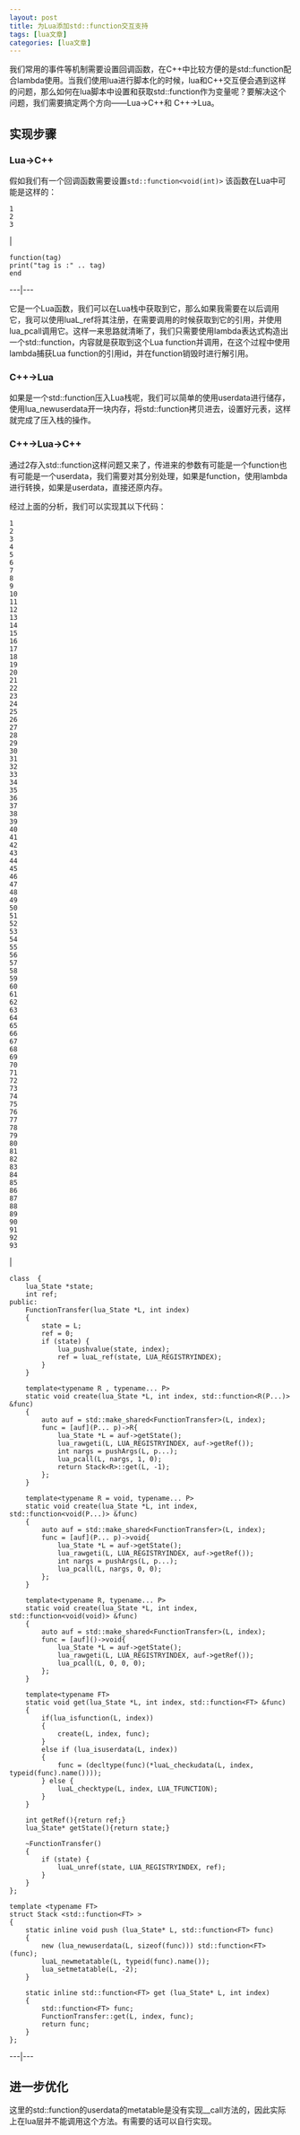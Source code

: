 ```yaml
---
layout: post
title: 为Lua添加std::function交互支持 
tags: [lua文章]
categories: [lua文章]
---
```

我们常用的事件等机制需要设置回调函数，在C++中比较方便的是std::function配合lambda使用。当我们使用lua进行脚本化的时候，lua和C++交互便会遇到这样的问题，那么如何在lua脚本中设置和获取std::function作为变量呢？要解决这个问题，我们需要搞定两个方向——Lua->C++和
C++->Lua。

## 实现步骤

### Lua->C++

假如我们有一个回调函数需要设置`std::function<void(int)>` 该函数在Lua中可能是这样的：  

    
    
    1  
    2  
    3  
    

|

    
    
    function(tag)  
    print("tag is :" .. tag)  
    end  
      
  
---|---  
  
它是一个Lua函数，我们可以在Lua栈中获取到它，那么如果我需要在以后调用它，我可以使用luaL_ref将其注册，在需要调用的时候获取到它的引用，并使用lua_pcall调用它。这样一来思路就清晰了，我们只需要使用lambda表达式构造出一个std::function，内容就是获取到这个Lua
function并调用，在这个过程中使用lambda捕获Lua function的引用id，并在function销毁时进行解引用。

### C++->Lua

如果是一个std::function压入Lua栈呢，我们可以简单的使用userdata进行储存，使用lua_newuserdata开一块内存，将std::function拷贝进去，设置好元表，这样就完成了压入栈的操作。

### C++->Lua->C++

通过2存入std::function这样问题又来了，传进来的参数有可能是一个function也有可能是一个userdata，我们需要对其分别处理，如果是function，使用lambda进行转换，如果是userdata，直接还原内存。

经过上面的分析，我们可以实现其以下代码：  

    
    
    1  
    2  
    3  
    4  
    5  
    6  
    7  
    8  
    9  
    10  
    11  
    12  
    13  
    14  
    15  
    16  
    17  
    18  
    19  
    20  
    21  
    22  
    23  
    24  
    25  
    26  
    27  
    28  
    29  
    30  
    31  
    32  
    33  
    34  
    35  
    36  
    37  
    38  
    39  
    40  
    41  
    42  
    43  
    44  
    45  
    46  
    47  
    48  
    49  
    50  
    51  
    52  
    53  
    54  
    55  
    56  
    57  
    58  
    59  
    60  
    61  
    62  
    63  
    64  
    65  
    66  
    67  
    68  
    69  
    70  
    71  
    72  
    73  
    74  
    75  
    76  
    77  
    78  
    79  
    80  
    81  
    82  
    83  
    84  
    85  
    86  
    87  
    88  
    89  
    90  
    91  
    92  
    93  
    

|

    
    
    class  {  
        lua_State *state;  
        int ref;  
    public:  
        FunctionTransfer(lua_State *L, int index)  
        {  
            state = L;  
            ref = 0;  
            if (state) {  
                lua_pushvalue(state, index);  
                ref = luaL_ref(state, LUA_REGISTRYINDEX);  
            }  
        }  
      
        template<typename R , typename... P>  
        static void create(lua_State *L, int index, std::function<R(P...)> &func)  
        {  
            auto auf = std::make_shared<FunctionTransfer>(L, index);  
            func = [auf](P... p)->R{  
                lua_State *L = auf->getState();  
                lua_rawgeti(L, LUA_REGISTRYINDEX, auf->getRef());  
                int nargs = pushArgs(L, p...);  
                lua_pcall(L, nargs, 1, 0);  
                return Stack<R>::get(L, -1);  
            };  
        }  
      
        template<typename R = void, typename... P>  
        static void create(lua_State *L, int index, std::function<void(P...)> &func)  
        {  
            auto auf = std::make_shared<FunctionTransfer>(L, index);  
            func = [auf](P... p)->void{  
                lua_State *L = auf->getState();  
                lua_rawgeti(L, LUA_REGISTRYINDEX, auf->getRef());  
                int nargs = pushArgs(L, p...);  
                lua_pcall(L, nargs, 0, 0);  
            };  
        }  
      
        template<typename R, typename... P>  
        static void create(lua_State *L, int index, std::function<void(void)> &func)  
        {  
            auto auf = std::make_shared<FunctionTransfer>(L, index);  
            func = [auf]()->void{  
                lua_State *L = auf->getState();  
                lua_rawgeti(L, LUA_REGISTRYINDEX, auf->getRef());  
                lua_pcall(L, 0, 0, 0);  
            };  
        }  
      
        template<typename FT>  
        static void get(lua_State *L, int index, std::function<FT> &func)  
        {  
            if(lua_isfunction(L, index))  
            {  
                create(L, index, func);  
            }  
            else if (lua_isuserdata(L, index))  
            {  
                func = (decltype(func)(*luaL_checkudata(L, index, typeid(func).name())));  
            } else {  
                luaL_checktype(L, index, LUA_TFUNCTION);  
            }  
        }  
      
        int getRef(){return ref;}  
        lua_State* getState(){return state;}  
      
        ~FunctionTransfer()  
        {  
            if (state) {  
                luaL_unref(state, LUA_REGISTRYINDEX, ref);  
            }  
        }  
    };  
      
    template <typename FT>  
    struct Stack <std::function<FT> >  
    {  
        static inline void push (lua_State* L, std::function<FT> func)  
        {  
            new (lua_newuserdata(L, sizeof(func))) std::function<FT>(func);  
            luaL_newmetatable(L, typeid(func).name());  
            lua_setmetatable(L, -2);  
        }  
      
        static inline std::function<FT> get (lua_State* L, int index)  
        {  
            std::function<FT> func;  
            FunctionTransfer::get(L, index, func);  
            return func;  
        }  
    };  
      
  
---|---  
  
## 进一步优化

这里的std::function的userdata的metatable是没有实现__call方法的，因此实际上在lua层并不能调用这个方法。有需要的话可以自行实现。